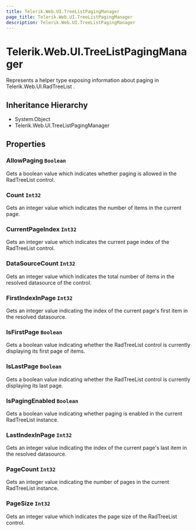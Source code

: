 ```yaml
---
title: Telerik.Web.UI.TreeListPagingManager
page_title: Telerik.Web.UI.TreeListPagingManager
description: Telerik.Web.UI.TreeListPagingManager
---
```


# Telerik.Web.UI.TreeListPagingManager

Represents a helper type exposing information about paging in Telerik.Web.UI.RadTreeList .

## Inheritance Hierarchy

* System.Object
* Telerik.Web.UI.TreeListPagingManager

## Properties

###  AllowPaging `Boolean`

Gets a boolean value which indicates whether paging is allowed in the RadTreeList control.

###  Count `Int32`

Gets an integer value which indicates the number of items in the current page.

###  CurrentPageIndex `Int32`

Gets an integer value which indicates the current page index of the RadTreeList control.

###  DataSourceCount `Int32`

Gets an integer value which indicates the total number of items in the resolved datasource of the control.

###  FirstIndexInPage `Int32`

Gets an integer value indicating the index of the current page's first item in the resolved datasource.

###  IsFirstPage `Boolean`

Gets a boolean value indicating whether the RadTreeList control is currently displaying its first page of items.

###  IsLastPage `Boolean`

Gets a boolean value indicating whether the RadTreeList control is currently displaying its last page.

###  IsPagingEnabled `Boolean`

Gets a boolean value indicating whether paging is enabled in the current RadTreeList instance.

###  LastIndexInPage `Int32`

Gets an integer value indicating the index of the current page's last item in the resolved datasource.

###  PageCount `Int32`

Gets an integer value indicating the number of pages in the current RadTreeList instance.

###  PageSize `Int32`

Gets an integer value which indicates the page size of the RadTreeList control.


